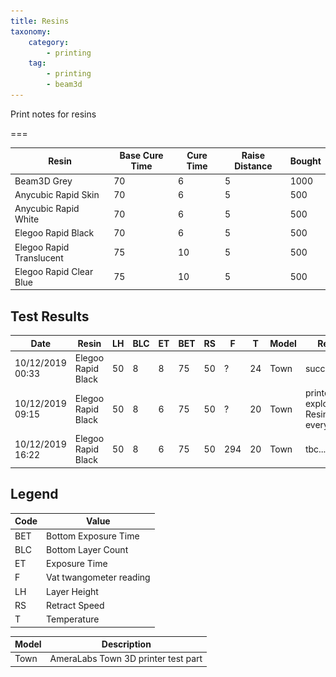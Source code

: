 ```yaml
---
title: Resins
taxonomy:
    category:
        - printing
    tag:
        - printing
        - beam3d
---
```


Print notes for resins

===

Resin                    | Base Cure Time | Cure Time | Raise Distance | Bought
------------------------ | -------------- | ----------| -------------- | ------
Beam3D Grey              |             70 |         6 |              5 |   1000
Anycubic Rapid Skin      |             70 |         6 |              5 |    500
Anycubic Rapid White     |             70 |         6 |              5 |    500
Elegoo Rapid Black       |             70 |         6 |              5 |    500
Elegoo Rapid Translucent |             75 |        10 |              5 |    500
Elegoo Rapid Clear Blue  |             75 |        10 |              5 |    500

## Test Results

Date             | Resin              | LH | BLC | ET | BET | RS | F | T  | Model | Result
---------------- | ------------------ | -- | --- | -- | --- | -- | - | -- | ----- | ------
10/12/2019 00:33 | Elegoo Rapid Black | 50 |   8 |  8 |  75 | 50 | ? | 24 | Town  | success
10/12/2019 09:15 | Elegoo Rapid Black | 50 |   8 |  6 |  75 | 50 | ? | 20 | Town  | printer exploded. Resin everywhere.
10/12/2019 16:22 | Elegoo Rapid Black | 50 |   8 |  6 |  75 | 50 | 294 | 20 | Town  | tbc...

## Legend

Code | Value
---- | ------------
BET  | Bottom Exposure Time
BLC  | Bottom Layer Count
ET   | Exposure Time
F    | Vat twangometer reading
LH   | Layer Height
RS   | Retract Speed
T    | Temperature

Model | Description
----- | -----------
Town  | AmeraLabs Town 3D printer test part | ![AmeraLabs Town](town.png?cropZoom=320,240)
